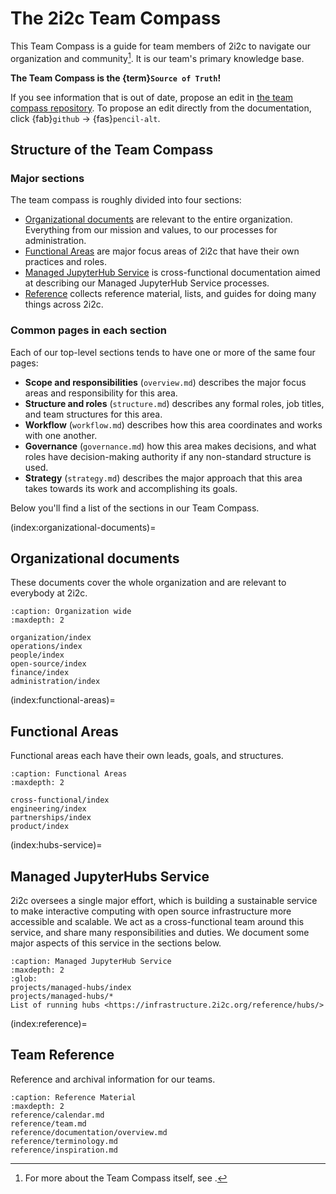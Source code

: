 # The 2i2c Team Compass

This Team Compass is a guide for team members of 2i2c to navigate our organization and community[^team-compass].
It is our team's primary knowledge base.

**The Team Compass is the {term}`Source of Truth`!**

If you see information that is out of date, propose an edit in [the team compass repository](https://github.com/2i2c-org/team-compass).
To propose an edit directly from the documentation, click {fab}`github` -> {fas}`pencil-alt`.

[^team-compass]: For more about the Team Compass itself, see [](operations/team-compass.md).

## Structure of the Team Compass

### Major sections

The team compass is roughly divided into four sections:

- [Organizational documents](index:organizational-documents) are relevant to the entire organization.
  Everything from our mission and values, to our processes for administration.
- [Functional Areas](index:functional-areas) are major focus areas of 2i2c that have their own practices and roles.
- [Managed JupyterHub Service](index:hubs-service) is cross-functional documentation aimed at describing our Managed JupyterHub Service processes.
- [Reference](index:reference) collects reference material, lists, and guides for doing many things across 2i2c.

### Common pages in each section

Each of our top-level sections tends to have one or more of the same four pages:

- **Scope and responsibilities** (`overview.md`) describes the major focus areas and responsibility for this area.
- **Structure and roles** (`structure.md`) describes any formal roles, job titles, and team structures for this area.
- **Workflow** (`workflow.md`) describes how this area coordinates and works with one another.
- **Governance** (`governance.md`) how this area makes decisions, and what roles have decision-making authority if any non-standard structure is used.
- **Strategy** (`strategy.md`) describes the major approach that this area takes towards its work and accomplishing its goals.

Below you'll find a list of the sections in our Team Compass.

(index:organizational-documents)=
## Organizational documents

These documents cover the whole organization and are relevant to everybody at 2i2c.

```{toctree}
:caption: Organization wide
:maxdepth: 2

organization/index
operations/index
people/index
open-source/index
finance/index
administration/index
```

(index:functional-areas)=
## Functional Areas

Functional areas each have their own leads, goals, and structures.

```{toctree}
:caption: Functional Areas
:maxdepth: 2

cross-functional/index
engineering/index
partnerships/index
product/index
```

(index:hubs-service)=
## Managed JupyterHubs Service

2i2c oversees a single major effort, which is building a sustainable service to make interactive computing with open source infrastructure more accessible and scalable.
We act as a cross-functional team around this service, and share many responsibilities and duties.
We document some major aspects of this service in the sections below.

```{toctree}
:caption: Managed JupyterHub Service
:maxdepth: 2
:glob:
projects/managed-hubs/index
projects/managed-hubs/*
List of running hubs <https://infrastructure.2i2c.org/reference/hubs/>
```

(index:reference)=
## Team Reference

Reference and archival information for our teams.

```{toctree}
:caption: Reference Material
:maxdepth: 2
reference/calendar.md
reference/team.md
reference/documentation/overview.md
reference/terminology.md
reference/inspiration.md
```
